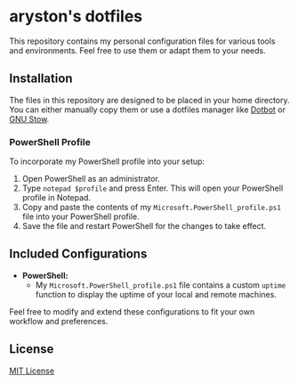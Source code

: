 # aryston's dotfiles

This repository contains my personal configuration files for various tools and environments. Feel free to use them or adapt them to your needs.

## Installation

The files in this repository are designed to be placed in your home directory.  You can either manually copy them or use a dotfiles manager like [Dotbot](https://github.com/anishathalye/dotbot) or [GNU Stow](https://www.gnu.org/software/stow/).

### PowerShell Profile

To incorporate my PowerShell profile into your setup:

1. Open PowerShell as an administrator.
2. Type `notepad $profile` and press Enter. This will open your PowerShell profile in Notepad.
3. Copy and paste the contents of my `Microsoft.PowerShell_profile.ps1` file into your PowerShell profile.
4. Save the file and restart PowerShell for the changes to take effect.

## Included Configurations

* **PowerShell:**
    - My `Microsoft.PowerShell_profile.ps1` file contains a custom `uptime` function to display the uptime of your local and remote machines.  
    
Feel free to modify and extend these configurations to fit your own workflow and preferences.

## License

[MIT License](LICENSE)
